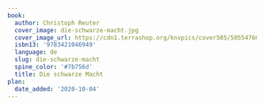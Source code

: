 ```yaml
---
book:
  author: Christoph Reuter
  cover_image: die-schwarze-macht.jpg
  cover_image_url: https://cdn1.terrashop.org/knvpics/cover505/50554766N.jpg
  isbn13: '9783421046949'
  language: de
  slug: die-schwarze-macht
  spine_color: '#7b756d'
  title: Die schwarze Macht
plan:
  date_added: '2020-10-04'
---
```

